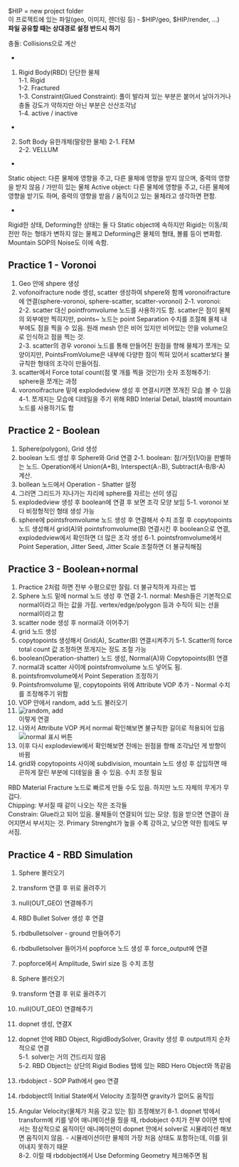 $HIP = new project folder   
이 프로젝트에 있는 파일(geo, 이미지, 렌더링 등) - $HIP/geo, $HIP/render, ...)    
**파일 공유할 때는 상대경로 설정 반드시 하기**  

충돌: Collisions으로 계산   

-

1. Rigid Body(RBD) 단단한 물체    
1-1. Rigid    
1-2. Fractured    
1-3. Constraint(Glued Constraint): 풀이 발라져 있는 부분은 붙어서 날아가거나 충돌 강도가 약하지만 아닌 부분은 산산조각남     
1-4. active / inactive     

-

2. Soft Body 유한개체(말랑한 물체)
2-1. FEM     
2-2. VELLUM    

-

Static object: 다른 물체에 영향을 주고, 다른 물체에 영향을 받지 않으며, 중력의 영향을 받지 않음 / 가만히 있는 물체
Active object: 다른 물체에 영향을 주고, 다른 물체에 영향을 받기도 하며, 중력의 영향을 받음 / 움직이고 있는 물체라고 생각하면 편함.

-

Rigid한 상태, Deforming한 상태는 둘 다 Static object에 속하지만 Rigid는 이동/회전만 하는 형태가 변하지 않는 물체고 Deforming은 물체의 형태, 볼륨 등이 변화함. Mountain SOP의 Noise도 이에 속함.    


## Practice 1 - Voronoi
1. Geo 안에 shpere 생성
2. vofonoifracture node 생성, scatter 생성하여 shpere와 함께 voronoifracture에 연결(sphere-voronoi, sphere-scatter, scatter-voronoi)
2-1. voronoi:      
2-2. scatter 대신 pointfromvolume 노드를 사용하기도 함. scatter은 점이 물체의 외부에만 찍히지만, points~ 노드는 point Separation 수치를 조절해 물체 내부에도 점을 찍을 수 있음. 원래 mesh 안은 비어 있지만 비어있는 안을 volume으로 인식하고 점을 찍는 것.      
2-3. scatter의 경우 voronoi 노드를 통해 만들어진 원점을 향해 물체가 쪼개는 모양이지만, PointsFromVolume은 내부에 다양한 점이 찍혀 있어서 scatter보다 불규칙한 형태의 조각이 만들어짐.     
3. scatter에서 Force total count(점 몇 개를 찍을 것인가) 숫자 조정해주기: sphere을 쪼개는 과정
4. voronoifracture 밑에 explodedview 생성 후 연결시키면 쪼개진 모습 볼 수 있음
4-1. 쪼개지는 모습에 디테일을 주기 위해 RBD Interial Detail, blast에 mountain 노드를 사용하기도 함


## Practice 2 - Boolean
1. Sphere(polygon), Grid 생성
2. boolean 노드 생성 후 Sphere와 Grid 연결
2-1. boolean: 참/거짓(1/0)을 판별하는 노드. Operation에서 Union(A+B), Interspect(A∩B), Subtract(A-B/B-A) 계산.     
3. bollean 노드에서 Operation - Shatter 설정
4. 그러면 그리드가 지나가는 자리에 sphere를 자르는 선이 생김 
5. explodedview 생성 후 boolean에 연결 후 보면 조각 모양 보임
5-1. voronoi 보다 비정형적인 형태 생성 가능      
6. sphere에 pointsfromvolume 노드 생성 후 연결해서 수치 조절 후 copytopoints 노드 생성해서 grid(A)와 pointsfromvolume(B) 연결시킨 후 boolean으로 연결, explodedview에서 확인하면 더 많은 조각 생성 
6-1. pointsfromvolume에서 Point Seperation, Jitter Seed, Jitter Scale 조절하면 더 불규칙해짐 


## Practice 3 - Boolean+normal
1. Practice 2처럼 하면 전부 수평으로만 잘림. 더 불규칙하게 자르는 법
2. Sphere 노드 밑에 normal 노드 생성 후 연결
2-1. normal: Mesh들은 기본적으로 normal이라고 하는 값을 가짐. vertex/edge/polygon 등과 수직이 되는 선을 normal이라고 함     
3. scatter node 생성 후 normal과 이어주기
4. grid 노드 생성
5. copytopoints 생성해서 Grid(A), Scatter(B) 연결시켜주기
5-1. Scatter의 force total count 값 조정하면 쪼개지는 정도 조절 가능      
6. boolean(Operation-shatter) 노드 생성, Normal(A)와 Copytopoints(B) 연결
7. normal과 scatter 사이에 pointsfromvolume 노드 넣어도 됨. 
8. pointsfromvolume에서 Point Seperation 조정하기
9. Pointsfromvolume 밑, copytopoints 위에 Attribute VOP 추가 - Normal 수치를 조정해주기 위함
10. VOP 안에서 random, add 노드 불러오기
11. ![random, add](https://user-images.githubusercontent.com/90232599/137005075-a09ef1ae-2f63-435d-828b-a9383047edf8.jpg)      
이렇게 연결     
12. 나와서 Attribute VOP 켜서 normal 확인해보면 불규칙한 길이로 적용되어 있음
![normal 표시 버튼](https://user-images.githubusercontent.com/90232599/137004353-7d7da9e8-c954-4a47-b187-f4f67ec05c8e.jpg)     
13. 이후 다시 explodeview에서 확인해보면 전에는 원점을 향해 조각났던 게 방향이 바뀜
14. grid와 copytopoints 사이에 subdivision, mountain 노드 생성 후 삽입하면 매끈하게 잘린 부분에 디테일을 줄 수 있음. 수치 조정 필요


RBD Material Fracture 노드로 빠르게 만들 수도 있음. 하지만 노드 자체의 무게가 무겁다.     
Chipping: 부서질 때 같이 나오는 작은 조각들    
Constrain: Glue라고 되어 있음. 물체들이 연결되어 있는 모양. 힘을 받으면 연결이 끊어지면서 부서지는 것. Primary Strenght가 높을 수록 강하고, 낮으면 약한 힘에도 부서짐. 


## Practice 4 - RBD Simulation
1. Sphere 불러오기
2. transform 연결 후 위로 올려주기
3. null(OUT_GEO) 연결해주기
4. RBD Bullet Solver 생성 후 연결
5. rbdbulletsolver - ground 만들어주기
6. rbdbulletsolver 들어가서 popforce 노드 생성 후 force_output에 연결 
7. popforce에서 Amplitude, Swirl size 등 수치 조정


1. Sphere 불러오기
2. transform 연결 후 위로 올려주기
3. null(OUT_GEO) 연결해주기
4. dopnet 생성, 연결X
5. dopnet 안에 RBD Object, RigidBodySolver, Gravity 생성 후 output까지 순차적으로 연결     
5-1. solver는 거의 건드리지 않음     
5-2. RBD Object는 상단의 Rigid Bodies 탭에 있는 RBD Hero Object와 똑같음     
6. rbdobject - SOP Path에서 geo 연결
7. rbdobject의 Initial State에서 Velocity 조절하면 gravity가 없어도 움직임 
8. Angular Velocity(물체가 처음 갖고 있는 힘) 조정해보기
8-1. dopnet 밖에서 transform에 키를 넣어 애니메이션을 줬을 때, rbdobject 수치가 전부 0이면 밖에서는 정상적으로 움직이던 애니메이션이 dopnet 안에서 solver로 시뮬레이션 해보면 움직이지 않음. - 시뮬레이션이란 물체의 가장 처음 상태도 포함하는데, 이를 읽어내지 못하기 때문    
8-2. 이럴 때 rbdobject에서 Use Deforming Geometry 체크해주면 됨 

